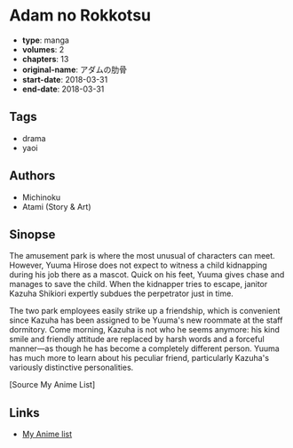 # Adam no Rokkotsu

-   **type**: manga
-   **volumes**: 2
-   **chapters**: 13
-   **original-name**: アダムの肋骨
-   **start-date**: 2018-03-31
-   **end-date**: 2018-03-31

## Tags

-   drama
-   yaoi

## Authors

-   Michinoku
-   Atami (Story & Art)

## Sinopse

The amusement park is where the most unusual of characters can meet. However, Yuuma Hirose does not expect to witness a child kidnapping during his job there as a mascot. Quick on his feet, Yuuma gives chase and manages to save the child. When the kidnapper tries to escape, janitor Kazuha Shikiori expertly subdues the perpetrator just in time.

The two park employees easily strike up a friendship, which is convenient since Kazuha has been assigned to be Yuuma's new roommate at the staff dormitory. Come morning, Kazuha is not who he seems anymore: his kind smile and friendly attitude are replaced by harsh words and a forceful manner—as though he has become a completely different person. Yuuma has much more to learn about his peculiar friend, particularly Kazuha's variously distinctive personalities.

[Source My Anime List]

## Links

-   [My Anime list](https://myanimelist.net/manga/120577/Adam_no_Rokkotsu)
